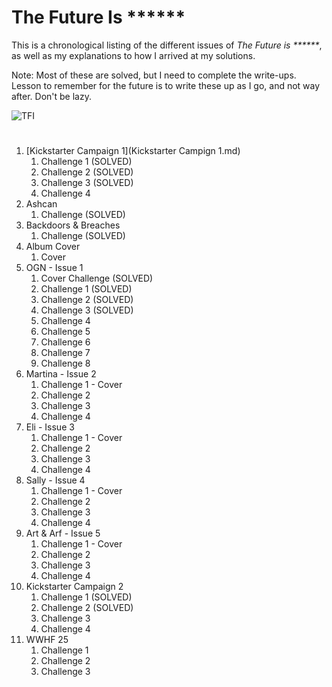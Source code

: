 # The Future Is ******

This is a chronological listing of the different issues of _The Future is ******_, as well as my explanations to how I arrived at my solutions.

Note: Most of these are solved, but I need to complete the write-ups. Lesson to remember for the future is to write these up as I go, and not way after. Don't be lazy.

![TFI](https://github.com/user-attachments/assets/edf374c3-fa40-412b-9fcd-884a160e2307)

#
1. [Kickstarter Campaign 1](Kickstarter Campign 1.md)
   1. Challenge 1 (SOLVED)
   2. Challenge 2 (SOLVED)
   3. Challenge 3 (SOLVED)
   4. Challenge 4
2. Ashcan
   1. Challenge  (SOLVED)
3. Backdoors & Breaches
   1. Challenge  (SOLVED)
4. Album Cover
   1. Cover
5. OGN - Issue 1
   1. Cover Challenge (SOLVED)
   2. Challenge 1 (SOLVED)
   3. Challenge 2 (SOLVED)
   4. Challenge 3 (SOLVED)
   5. Challenge 4
   6. Challenge 5
   7. Challenge 6
   8. Challenge 7
   9. Challenge 8
6. Martina - Issue 2
   1. Challenge 1 - Cover
   2. Challenge 2
   3. Challenge 3
   4. Challenge 4
7. Eli - Issue 3
   1. Challenge 1 - Cover
   2. Challenge 2
   3. Challenge 3
   4. Challenge 4
8. Sally - Issue 4
   1. Challenge 1 - Cover
   2. Challenge 2
   3. Challenge 3
   4. Challenge 4
9. Art & Arf - Issue 5
   1. Challenge 1 - Cover
   2. Challenge 2
   3. Challenge 3
   4. Challenge 4
10. Kickstarter Campaign 2
      1. Challenge 1 (SOLVED)
      2. Challenge 2 (SOLVED)
      3. Challenge 3
      4. Challenge 4
11. WWHF 25
    1. Challenge 1
    2. Challenge 2
    3. Challenge 3
